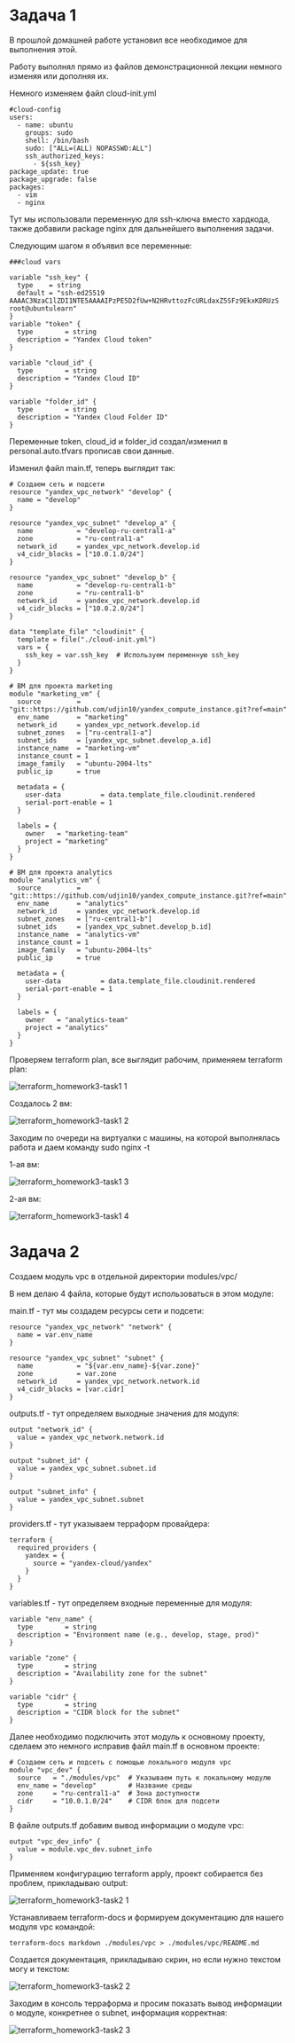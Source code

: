 # Задача 1

В прошлой домашней работе установил все необходимое для выполнения этой.

Работу выполнял прямо из файлов демонстрационной лекции немного изменяя или дополняя их.

Немного изменяем файл cloud-init.yml

```
#cloud-config
users:
  - name: ubuntu
    groups: sudo
    shell: /bin/bash
    sudo: ["ALL=(ALL) NOPASSWD:ALL"]
    ssh_authorized_keys:
      - ${ssh_key}
package_update: true
package_upgrade: false
packages:
  - vim
  - nginx
```

Тут мы использовали переменную для ssh-ключа вместо хардкода, также добавили package nginx для дальнейшего выполнения задачи.

Следующим шагом я объявил все переменные:

```
###cloud vars

variable "ssh_key" {
  type    = string
  default = "ssh-ed25519 AAAAC3NzaC1lZDI1NTE5AAAAIPzPE5D2fUw+N2HRvttozFcURLdaxZ5SFz9EkxKDRUzS root@ubuntulearn"
}
variable "token" {
  type        = string
  description = "Yandex Cloud token"
}

variable "cloud_id" {
  type        = string
  description = "Yandex Cloud ID"
}

variable "folder_id" {
  type        = string
  description = "Yandex Cloud Folder ID"
}
```


Переменные token, cloud_id и folder_id создал/изменил в personal.auto.tfvars прописав свои данные. 

Изменил файл main.tf, теперь выглядит так:

```
# Создаем сеть и подсети
resource "yandex_vpc_network" "develop" {
  name = "develop"
}

resource "yandex_vpc_subnet" "develop_a" {
  name           = "develop-ru-central1-a"
  zone           = "ru-central1-a"
  network_id     = yandex_vpc_network.develop.id
  v4_cidr_blocks = ["10.0.1.0/24"]
}

resource "yandex_vpc_subnet" "develop_b" {
  name           = "develop-ru-central1-b"
  zone           = "ru-central1-b"
  network_id     = yandex_vpc_network.develop.id
  v4_cidr_blocks = ["10.0.2.0/24"]
}

data "template_file" "cloudinit" {
  template = file("./cloud-init.yml")
  vars = {
    ssh_key = var.ssh_key  # Используем переменную ssh_key
  }
}

# ВМ для проекта marketing
module "marketing_vm" {
  source         = "git::https://github.com/udjin10/yandex_compute_instance.git?ref=main"
  env_name       = "marketing"
  network_id     = yandex_vpc_network.develop.id
  subnet_zones   = ["ru-central1-a"]
  subnet_ids     = [yandex_vpc_subnet.develop_a.id]
  instance_name  = "marketing-vm"
  instance_count = 1
  image_family   = "ubuntu-2004-lts"
  public_ip      = true

  metadata = {
    user-data          = data.template_file.cloudinit.rendered
    serial-port-enable = 1
  }

  labels = {
    owner   = "marketing-team"
    project = "marketing"
  }
}

# ВМ для проекта analytics
module "analytics_vm" {
  source         = "git::https://github.com/udjin10/yandex_compute_instance.git?ref=main"
  env_name       = "analytics"
  network_id     = yandex_vpc_network.develop.id
  subnet_zones   = ["ru-central1-b"]
  subnet_ids     = [yandex_vpc_subnet.develop_b.id]
  instance_name  = "analytics-vm"
  instance_count = 1
  image_family   = "ubuntu-2004-lts"
  public_ip      = true

  metadata = {
    user-data          = data.template_file.cloudinit.rendered
    serial-port-enable = 1
  }

  labels = {
    owner   = "analytics-team"
    project = "analytics"
  }
}
```

Проверяем terraform plan, все выглядит рабочим, применяем terraform plan:

![terraform_homework3-task1 1](https://github.com/user-attachments/assets/8e20e1d4-76c8-4588-830c-a031c2d2bd4a)


Создалось 2 вм:

![terraform_homework3-task1 2](https://github.com/user-attachments/assets/4e7d432a-8f38-40a8-8fa0-71cb3dc3067a)



Заходим по очереди на виртуалки с машины, на которой выполнялась работа и даем команду sudo nginx -t

1-ая вм:


![terraform_homework3-task1 3](https://github.com/user-attachments/assets/2c9e7a17-1df2-44d5-8513-0c1f98cf0d59)


2-ая вм:

![terraform_homework3-task1 4](https://github.com/user-attachments/assets/5b23e642-b986-475e-87e7-27785d2edda4)


# Задача 2

Создаем модуль vpc в отдельной директории modules/vpc/

В нем делаю 4 файла, которые будут использоваться в этом модуле:

main.tf - тут мы создадем ресурсы сети и подсети:

```
resource "yandex_vpc_network" "network" {
  name = var.env_name
}

resource "yandex_vpc_subnet" "subnet" {
  name           = "${var.env_name}-${var.zone}"
  zone           = var.zone
  network_id     = yandex_vpc_network.network.id
  v4_cidr_blocks = [var.cidr]
}
```

outputs.tf - тут определяем выходные значения для модуля:

```
output "network_id" {
  value = yandex_vpc_network.network.id
}

output "subnet_id" {
  value = yandex_vpc_subnet.subnet.id
}

output "subnet_info" {
  value = yandex_vpc_subnet.subnet
}
```


providers.tf - тут указываем терраформ провайдера: 

```
terraform {
  required_providers {
    yandex = {
      source = "yandex-cloud/yandex"
    }
  }
}
```


variables.tf - тут определяем входные переменные для модуля:

```
variable "env_name" {
  type        = string
  description = "Environment name (e.g., develop, stage, prod)"
}

variable "zone" {
  type        = string
  description = "Availability zone for the subnet"
}

variable "cidr" {
  type        = string
  description = "CIDR block for the subnet"
}
```


Далее необходимо подключить этот модуль к основному проекту, сделаем это немного исправив файл main.tf в основном проекте:

```
# Создаем сеть и подсеть с помощью локального модуля vpc
module "vpc_dev" {
  source   = "./modules/vpc"  # Указываем путь к локальному модулю
  env_name = "develop"        # Название среды
  zone     = "ru-central1-a"  # Зона доступности
  cidr     = "10.0.1.0/24"    # CIDR блок для подсети
}
```

В файле outputs.tf добавим вывод информации о модуле vpc:

```
output "vpc_dev_info" {
  value = module.vpc_dev.subnet_info
}
```


Применяем конфигурацию terraform apply, проект собирается без проблем, прикладываю output:

![terraform_homework3-task2 1](https://github.com/user-attachments/assets/c7a9f965-21b9-4ac0-801d-be0e97f37326)


Устанавливаем terraform-docs и формируем документацию для нашего модуля vpc командой:


```
terraform-docs markdown ./modules/vpc > ./modules/vpc/README.md
```


Создается документация, прикладываю скрин, но если нужно текстом могу и текстом:

![terraform_homework3-task2 2](https://github.com/user-attachments/assets/689bd157-16be-4dd1-a15e-b0b45dbe1bf4)


Заходим в консоль терраформа и просим показать вывод информации о модуле, конкретнее о subnet, информация корректная:

![terraform_homework3-task2 3](https://github.com/user-attachments/assets/24f77c92-f30f-47f8-86a2-6b8772d9b441)


